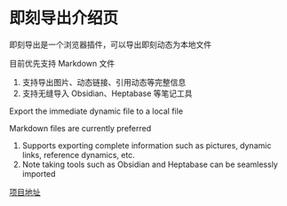 # 即刻导出介绍页

即刻导出是一个浏览器插件，可以导出即刻动态为本地文件

目前优先支持 Markdown 文件

1. 支持导出图片、动态链接、引用动态等完整信息
2. 支持无缝导入 Obsidian、Heptabase 等笔记工具

Export the immediate dynamic file to a local file

Markdown files are currently preferred

1. Supports exporting complete information such as pictures, dynamic links, reference dynamics, etc.
2. Note taking tools such as Obsidian and Heptabase can be seamlessly imported

[项目地址](https://github.com/wujieli0207/jike-export-extension)
